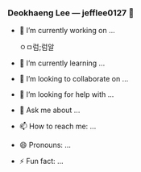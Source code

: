 ### Deokhaeng Lee — jefflee0127 👋

- 🔭 I’m currently working on ...

  ㅇㅁ럼;럼알
- 🌱 I’m currently learning ...
- 👯 I’m looking to collaborate on ...
- 🤔 I’m looking for help with ...
- 💬 Ask me about ...
- 📫 How to reach me: ...
- 😄 Pronouns: ...
- ⚡ Fun fact: ...
